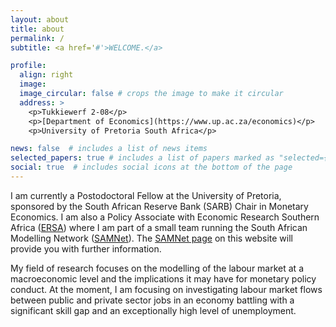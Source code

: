 ```yaml
---
layout: about
title: about
permalink: /
subtitle: <a href='#'>WELCOME.</a>

profile:
  align: right
  image:
  image_circular: false # crops the image to make it circular
  address: >
    <p>Tukkiewerf 2-08</p>
    <p>[Department of Economics](https://www.up.ac.za/economics)</p>
    <p>University of Pretoria South Africa</p>

news: false  # includes a list of news items
selected_papers: true # includes a list of papers marked as "selected={true}"
social: true  # includes social icons at the bottom of the page
---
```


I am currently a Postodoctoral Fellow at the University of Pretoria, sponsored by the South African Reserve Bank (SARB) Chair in Monetary Economics. I am also a Policy Associate with Economic Research Southern Africa ([ERSA](https://econrsa.org)) where I am part of a small team running the South African Modelling Network ([SAMNet](https://samnet.org.za/)). The [SAMNet page](/samnet/) on this website will provide you with further information.

My field of research focuses on the modelling of the labour market at a macroeconomic level and the implications it may have for monetary policy conduct. At the moment, I am focusing on investigating labour market flows between public and private sector jobs in an economy battling with a significant skill gap and an exceptionally high level of unemployment.
